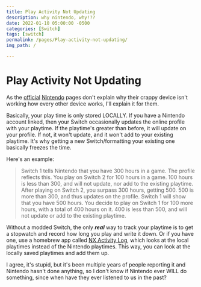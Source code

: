 ```yaml
---
title: Play Activity Not Updating
description: why nintendo, why!??
date: 2022-01-10 05:00:00 -0500
categories: [Switch]
tags: [switch]
permalink: /pages/Play-activity-not-updating/
img_path: /

---
```


# Play Activity Not Updating

As the [official](https://en-americas-support.nintendo.com/app/answers/detail/a_id/28415/kw/play%20time) [Nintendo](https://www.nintendo.co.uk/Support/Nintendo-Switch/Troubleshooting/Play-Activity-Does-Not-Display-Correctly-1356493.html) pages don't explain why their crappy device isn't working how every other device works, I'll explain it for them.

Basically, your play time is only stored LOCALLY. If you have a Nintendo account linked, then your Switch occasionally updates the online profile with your playtime. If the playtime's greater than before, it will update on your profile. If not, it won't update, and it won't add to your existing playtime. It's why getting a new Switch/formatting your existing one basically freezes the time.

Here's an example:

> Switch 1 tells Nintendo that you have 300 hours in a game. The profile reflects this.
You play on Switch 2 for 100 hours in a game. 100 hours is less than 300, and will not update, nor add to the existing playtime.
After playing on Switch 2, you surpass 300 hours, getting 500. 500 is more than 300, and thus updates on the profile.
Switch 1 will show that you have 500 hours. You decide to play on Switch 1 for 100 more hours, with a total of 400 hours on it. 400 is less than 500, and will not update or add to the existing playtime.

Without a modded Switch, the only ***real*** way to track your playtime is to get a stopwatch and record how long you play and write it down. Or if you have one, use a homebrew app called [NX Activity Log](https://github.com/tallbl0nde/NX-Activity-Log), which looks at the local playtimes instead of the Nintendo playtimes. This way, you can look at the locally saved playtimes and add them up.

I agree, it's stupid, but it's been multiple years of people reporting it and Nintendo hasn't done anything, so I don't know if Nintendo ever WILL do something, since when have they ever listened to us in the past?